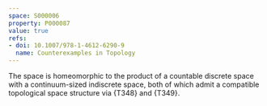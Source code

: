 ```yaml
---
space: S000006
property: P000087
value: true
refs:
- doi: 10.1007/978-1-4612-6290-9
  name: Counterexamples in Topology
---
```


The space is homeomorphic to the product of a countable discrete space with a continuum-sized indiscrete space, both of which admit a compatible topological space structure via {T348} and {T349}.
